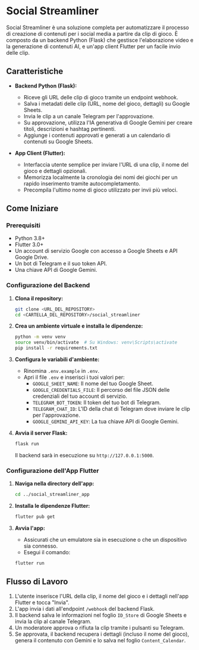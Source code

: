 # Social Streamliner

Social Streamliner è una soluzione completa per automatizzare il processo di creazione di contenuti per i social media a partire da clip di gioco. È composto da un backend Python (Flask) che gestisce l'elaborazione video e la generazione di contenuti AI, e un'app client Flutter per un facile invio delle clip.

## Caratteristiche

- **Backend Python (Flask):**
  - Riceve gli URL delle clip di gioco tramite un endpoint webhook.
  - Salva i metadati delle clip (URL, nome del gioco, dettagli) su Google Sheets.
  - Invia le clip a un canale Telegram per l'approvazione.
  - Su approvazione, utilizza l'IA generativa di Google Gemini per creare titoli, descrizioni e hashtag pertinenti.
  - Aggiunge i contenuti approvati e generati a un calendario di contenuti su Google Sheets.

- **App Client (Flutter):**
  - Interfaccia utente semplice per inviare l'URL di una clip, il nome del gioco e dettagli opzionali.
  - Memorizza localmente la cronologia dei nomi dei giochi per un rapido inserimento tramite autocompletamento.
  - Precompila l'ultimo nome di gioco utilizzato per invii più veloci.

## Come Iniziare

### Prerequisiti

- Python 3.8+
- Flutter 3.0+
- Un account di servizio Google con accesso a Google Sheets e API Google Drive.
- Un bot di Telegram e il suo token API.
- Una chiave API di Google Gemini.

### Configurazione del Backend

1.  **Clona il repository:**
    ```bash
    git clone <URL_DEL_REPOSITORY>
    cd <CARTELLA_DEL_REPOSITORY>/social_streamliner
    ```

2.  **Crea un ambiente virtuale e installa le dipendenze:**
    ```bash
    python -m venv venv
    source venv/bin/activate  # Su Windows: venv\Scripts\activate
    pip install -r requirements.txt
    ```

3.  **Configura le variabili d'ambiente:**
    - Rinomina `.env.example` in `.env`.
    - Apri il file `.env` e inserisci i tuoi valori per:
      - `GOOGLE_SHEET_NAME`: Il nome del tuo Google Sheet.
      - `GOOGLE_CREDENTIALS_FILE`: Il percorso del file JSON delle credenziali del tuo account di servizio.
      - `TELEGRAM_BOT_TOKEN`: Il token del tuo bot di Telegram.
      - `TELEGRAM_CHAT_ID`: L'ID della chat di Telegram dove inviare le clip per l'approvazione.
      - `GOOGLE_GEMINI_API_KEY`: La tua chiave API di Google Gemini.

4.  **Avvia il server Flask:**
    ```bash
    flask run
    ```
    Il backend sarà in esecuzione su `http://127.0.0.1:5000`.

### Configurazione dell'App Flutter

1.  **Naviga nella directory dell'app:**
    ```bash
    cd ../social_streamliner_app
    ```

2.  **Installa le dipendenze Flutter:**
    ```bash
    flutter pub get
    ```

3.  **Avvia l'app:**
    - Assicurati che un emulatore sia in esecuzione o che un dispositivo sia connesso.
    - Esegui il comando:
    ```bash
    flutter run
    ```

## Flusso di Lavoro

1.  L'utente inserisce l'URL della clip, il nome del gioco e i dettagli nell'app Flutter e tocca "Invia".
2.  L'app invia i dati all'endpoint `/webhook` del backend Flask.
3.  Il backend salva le informazioni nel foglio `ID_Store` di Google Sheets e invia la clip al canale Telegram.
4.  Un moderatore approva o rifiuta la clip tramite i pulsanti su Telegram.
5.  Se approvata, il backend recupera i dettagli (incluso il nome del gioco), genera il contenuto con Gemini e lo salva nel foglio `Content_Calendar`.